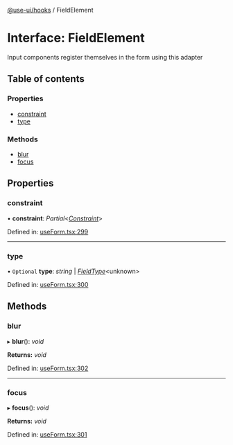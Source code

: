 [@use-ui/hooks](../README.md) / FieldElement

# Interface: FieldElement

Input components register themselves in the form using this adapter

## Table of contents

### Properties

- [constraint](fieldelement.md#constraint)
- [type](fieldelement.md#type)

### Methods

- [blur](fieldelement.md#blur)
- [focus](fieldelement.md#focus)

## Properties

### constraint

• **constraint**: *Partial*<[*Constraint*](constraint.md)\>

Defined in: [useForm.tsx:299](https://github.com/vasyas/use-ui-hooks/blob/79a3bd9/src/useForm.tsx#L299)

___

### type

• `Optional` **type**: *string* \| [*FieldType*](fieldtype.md)<unknown\>

Defined in: [useForm.tsx:300](https://github.com/vasyas/use-ui-hooks/blob/79a3bd9/src/useForm.tsx#L300)

## Methods

### blur

▸ **blur**(): *void*

**Returns:** *void*

Defined in: [useForm.tsx:302](https://github.com/vasyas/use-ui-hooks/blob/79a3bd9/src/useForm.tsx#L302)

___

### focus

▸ **focus**(): *void*

**Returns:** *void*

Defined in: [useForm.tsx:301](https://github.com/vasyas/use-ui-hooks/blob/79a3bd9/src/useForm.tsx#L301)
